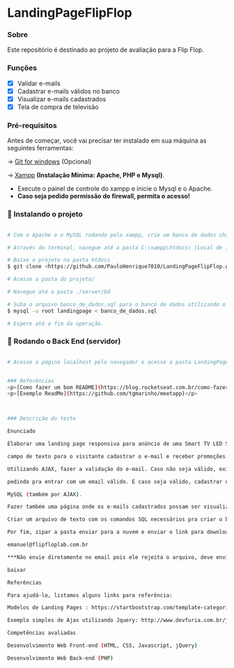 # LandingPageFlipFlop

### Sobre
<p> Este repositório é destinado ao projeto de avaliação para a Flip Flop.</p>

### Funções

- [x] Validar e-mails
- [x] Cadastrar e-mails válidos no banco
- [x] Visualizar e-mails cadastrados
- [x] Tela de compra de televisão 

### Pré-requisitos

Antes de começar, você vai precisar ter instalado em sua máquina as seguintes ferramentas:

-> [Git for windows](https://git-scm.com) (Opcional)

-> [Xampp](https://www.apachefriends.org/) <b>(Instalação Mínima: Apache, PHP e Mysql)</b>.

- Execute o painel de controle do xampp e inicie o Mysql e o Apache.
- <b>Caso seja pedido permissão do firewall, permita o acesso!</b>

### 🎲 Instalando o projeto

```bash

# Com o Apache e o MySQL rodando pelo xampp, crie um banco de dados chamado "landingpage". 

# Através do terminal, navegue até a pasta C:\xampp\htdocs\ (Local de instalação do xampp no Windows)

# Baixe o projeto na pasta htdocs
$ git clone <https://github.com/PauloHenrique7010/LandingPageFlipFlop.git>

# Acesse a pasta do projeto/

# Navegue até a pasta ./server/bd

# Suba o arquivo banco_de_dados.sql para o banco de dados utilizando o comando
$ mysql -u root landingpage < banco_de_dados.sql

# Espere até o fim da operação.
```


### 🎲 Rodando o Back End (servidor)

```bash

# Acesse a página localhost pelo navegador e acesse a pasta LandingPageFlipFlop


### Referências
<p>[Como fazer um bom README](https://blog.rocketseat.com.br/como-fazer-um-bom-readme/)</p>
<p>[Exemplo ReadMe](https://github.com/tgmarinho/meetapp)</p>



### Descrição do teste

Enunciado

Elaborar uma landing page responsiva para anúncio de uma Smart TV LED Samsung com um

campo de texto para o visitante cadastrar o e-mail e receber promoções.

Utilizando AJAX, fazer a validação do e-mail. Caso não seja válido, exibir uma mensagem

pedindo pra entrar com um email válido. E caso seja válido, cadastrar num banco de dados

MySQL (também por AJAX).

Fazer também uma página onde os e-mails cadastrados possam ser visualizados.

Criar um arquivo de texto com os comandos SQL necessários pra criar o banco de dados.

Por fim, zipar a pasta enviar para a nuvem e enviar o link para download para

emanuel@flipfloplab.com.br

***Não envie diretamente no email pois ele rejeita o arquivo, deve enviar o link para eu

baixar

Referências

Para ajudá-lo, listamos alguns links para referência:

Modelos de Landing Pages : https://startbootstrap.com/template-categories/landing-pages/

Exemplo simples de Ajax utilizando Jquery: http://www.devfuria.com.br/javascript/ajax-phpjquery/

Competências avaliadas

Desenvolvimento Web Front-end (HTML, CSS, Javascript, jQuery)

Desenvolvimento Web Back-end (PHP)
